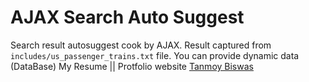# AJAX Search Auto Suggest
Search result autosuggest cook by AJAX. Result captured from      `includes/us_passenger_trains.txt`   file. You can provide dynamic data (DataBase)
My Resume || Protfolio website [Tanmoy Biswas](http://tanmoyb.com/)